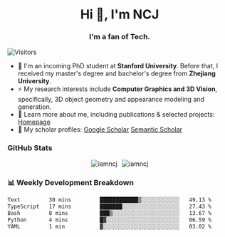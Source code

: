 <h1 align="center">Hi 👋, I'm NCJ</h1>
<h3 align="center">I'm a fan of Tech.</h3>

![Visitors](https://visitor-badge.laobi.icu/badge?page_id=iamNCJ)

- 🌱 I'm an incoming PhD student at **Stanford University**. Before that, I received my master's degree and bachelor's degree from **Zhejiang University**.
- ⚡ My research interests include **Computer Graphics and 3D Vision**, specifically, 3D object geometry and appearance modeling and generation.
- 🚀 Learn more about me, including publications & selected projects: [Homepage](https://www.chong-zeng.com)
- 📖 My scholar profiles: [Google Scholar](https://scholar.google.com/citations?user=4dID7zIAAAAJ) [Semantic Scholar](https://www.semanticscholar.org/author/Chong-Zeng/2223946708)

</p>

<h3 align="left">GitHub Stats</h3>

<div style="display: flex; gap: 10px; justify-content: center; align-items: center;">
  <img src="https://github-readme-stats.vercel.app/api?username=iamncj&show_icons=true&locale=en" alt="iamncj" />
  <img src="https://github-readme-streak-stats-omega-eight.vercel.app/?user=iamncj&card_width=467" alt="iamncj" />
</div>

<h3 align="left">📊 Weekly Development Breakdown</h3>

<!--START_SECTION:waka-->

```txt
Text         30 mins         ████████████▒░░░░░░░░░░░░   49.13 %
TypeScript   17 mins         ███████░░░░░░░░░░░░░░░░░░   27.43 %
Bash         8 mins          ███▒░░░░░░░░░░░░░░░░░░░░░   13.67 %
Python       4 mins          █▓░░░░░░░░░░░░░░░░░░░░░░░   06.59 %
YAML         1 min           ▓░░░░░░░░░░░░░░░░░░░░░░░░   03.02 %
```

<!--END_SECTION:waka-->
